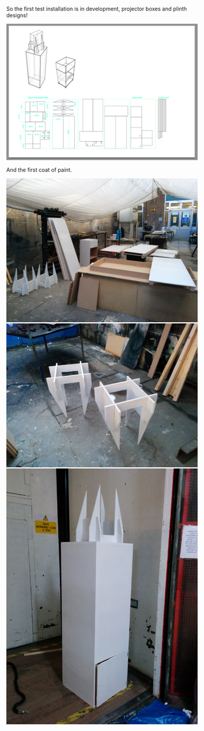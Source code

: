 So the first test installation is in development, projector boxes and plinth designs!

![Example Image](../project_images/plinthDesign.png?raw=true "plinth design")

And the first coat of paint.

![Example Image](../project_images/plinthpainting.jpg?raw=true "painting")
![Example Image](../project_images/cases.jpg?raw=true "finished")
![Example Image](../project_images/finishedPlinth.jpg?raw=true "building")



